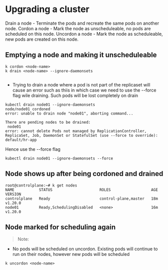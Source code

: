 # Upgrading a cluster

Drain a node - Terminate the pods and recreate the same pods on another node.
Cordon a node - Mark the node as unscheduleable, no pods are scheduled on this node.
Uncordon a node - Mark the node as scheduleable, new pods are created on this node.

## Emptying a node and making it unscheduleable

```
k cordon <node-name>
k drain <node-name> --ignore-daemonsets
 
```


* Trying to drain a node where a pod is not part of the replicaset
 will cause an error such as thiis in which case we need to use the --force flag wile draining. Such pods will be lost completely on drain

```
kubectl drain node01 --ignore-daemonsets
node/node01 cordoned
error: unable to drain node "node01", aborting command...

There are pending nodes to be drained:
 node01
error: cannot delete Pods not managed by ReplicationController, ReplicaSet, Job, DaemonSet or StatefulSet (use --force to override): default/hr-app
```

Hence use the --force flag
```
kubectl drain node01 --ignore-daemonsets --force
```


## Node shows up after being cordoned and drained

```
root@controlplane:~# k get nodes
NAME           STATUS                     ROLES                  AGE   VERSION
controlplane   Ready                      control-plane,master   18m   v1.20.0
node01         Ready,SchedulingDisabled   <none>                 16m   v1.20.0
```

## Node marked for scheduling again

> Note: 

* No pods will be scheduled on uncordon. Existing pods will continue to run on their nodes, however new pods will be scheduled

```
k uncordon <node-name>
```
